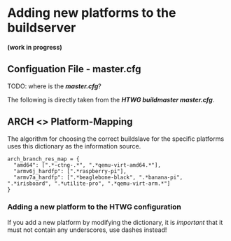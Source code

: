 # Adding new platforms to the buildserver

**(work in progress)**

## Configuation File - **master.cfg** 
TODO: where is the ***master.cfg***?

The following is directly taken from the ***HTWG buildmaster master.cfg***. 

## ARCH <\> Platform-Mapping
The algorithm for choosing the correct buildslave for the specific platforms
uses this dictionary as the information source.

```
arch_branch_res_map = {
  "amd64": [".*-ctng-.*", ".*qemu-virt-amd64.*"],
  "armv6j_hardfp": [".*raspberry-pi"],
  "armv7a_hardfp": [".*beaglebone-black", ".*banana-pi", ".*irisboard", ".*utilite-pro", ".*qemu-virt-arm.*"]
}
```

### Adding a new platform to the HTWG configuration
If you add a new platform by modifying the dictionary, it is *important* that it
must not contain any underscores, use dashes instead!
